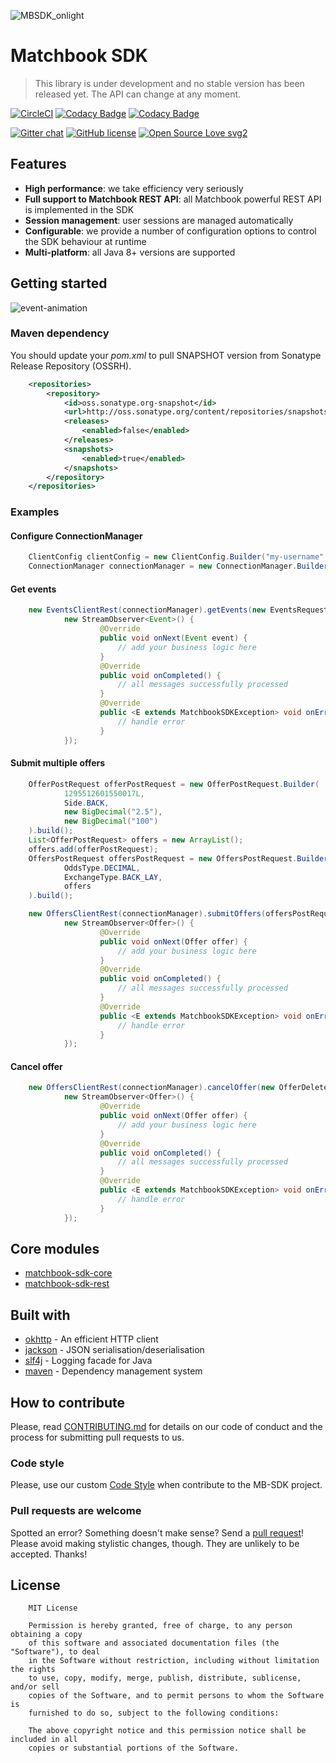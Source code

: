 ![MBSDK_onlight](https://user-images.githubusercontent.com/4140597/66038798-0868d600-e50b-11e9-9055-b51e5f9f5779.png)
# Matchbook SDK

> This library is under development and no stable version has been released yet.
> The API can change at any moment.

[![CircleCI](https://circleci.com/gh/matchbook-technology/matchbook-sdk.svg?style=svg)](https://circleci.com/gh/matchbook-technology/matchbook-sdk)
[![Codacy Badge](https://api.codacy.com/project/badge/Grade/f91f929fa3184482abb2704f98615f46)](https://www.codacy.com/app/volkodav_s/matchbook-sdk?utm_source=github.com&amp;utm_medium=referral&amp;utm_content=volkodavs/matchbook-sdk&amp;utm_campaign=Badge_Grade)
[![Codacy Badge](https://api.codacy.com/project/badge/Coverage/f91f929fa3184482abb2704f98615f46)](https://www.codacy.com/manual/volkodav_s/matchbook-sdk?utm_source=github.com&utm_medium=referral&utm_content=volkodavs/matchbook-sdk&utm_campaign=Badge_Coverage)

[![Gitter chat](https://badges.gitter.im/gitterHQ/gitter.png)](https://gitter.im/matchbook-sdk/community)
[![GitHub license](https://img.shields.io/github/license/Naereen/StrapDown.js.svg)](https://github.com/Naereen/StrapDown.js/blob/master/LICENSE)
[![Open Source Love svg2](https://badges.frapsoft.com/os/v2/open-source.svg?v=103)](https://github.com/ellerbrock/open-source-badges/)

## Features

*   **High performance**: we take efficiency very seriously
*   **Full support to Matchbook REST API**: all Matchbook powerful REST API is implemented in the SDK
*   **Session management**: user sessions are managed automatically
*   **Configurable**: we provide a number of configuration options to control the SDK behaviour at runtime
*   **Multi-platform**: all Java 8+ versions are supported

## Getting started

![event-animation](https://user-images.githubusercontent.com/4140597/70796614-a5ad7980-1d9a-11ea-8d2f-98dbaa02235f.gif)

### Maven dependency

You should update your _pom.xml_ to pull SNAPSHOT version from Sonatype Release Repository (OSSRH).

```xml
    <repositories>
        <repository>
            <id>oss.sonatype.org-snapshot</id>
            <url>http://oss.sonatype.org/content/repositories/snapshots</url>
            <releases>
                <enabled>false</enabled>
            </releases>
            <snapshots>
                <enabled>true</enabled>
            </snapshots>
        </repository>
    </repositories>
```

### Examples

#### Configure ConnectionManager

```java
    ClientConfig clientConfig = new ClientConfig.Builder("my-username".toCharArray(), "my-password".toCharArray()).build();
    ConnectionManager connectionManager = new ConnectionManager.Builder(clientConfig).build();
```

#### Get events

```java
    new EventsClientRest(connectionManager).getEvents(new EventsRequest.Builder().build(),
            new StreamObserver<Event>() {
                    @Override
                    public void onNext(Event event) {
                        // add your business logic here
                    }
                    @Override
                    public void onCompleted() {
                        // all messages successfully processed
                    }
                    @Override
                    public <E extends MatchbookSDKException> void onError(E error) {
                        // handle error
                    }
            });
```

#### Submit multiple offers

```java
    OfferPostRequest offerPostRequest = new OfferPostRequest.Builder(
            1295512601550017L,
            Side.BACK,
            new BigDecimal("2.5"),
            new BigDecimal("100")
    ).build();
    List<OfferPostRequest> offers = new ArrayList();
    offers.add(offerPostRequest);
    OffersPostRequest offersPostRequest = new OffersPostRequest.Builder(
            OddsType.DECIMAL,
            ExchangeType.BACK_LAY,
            offers
    ).build();

    new OffersClientRest(connectionManager).submitOffers(offersPostRequest,
            new StreamObserver<Offer>() {
                    @Override
                    public void onNext(Offer offer) {
                        // add your business logic here
                    }
                    @Override
                    public void onCompleted() {
                        // all messages successfully processed
                    }
                    @Override
                    public <E extends MatchbookSDKException> void onError(E error) {
                        // handle error
                    }
            });
````

#### Cancel offer

```java
    new OffersClientRest(connectionManager).cancelOffer(new OfferDeleteRequest.Builder(1000L).build(),
            new StreamObserver<Offer>() {
                    @Override
                    public void onNext(Offer offer) {
                        // add your business logic here
                    }
                    @Override
                    public void onCompleted() {
                        // all messages successfully processed
                    }
                    @Override
                    public <E extends MatchbookSDKException> void onError(E error) {
                        // handle error
                    }
            });
```

## Core modules

*   [matchbook-sdk-core](matchbook-sdk-core)
*   [matchbook-sdk-rest](matchbook-sdk-rest)

## Built with

*   [okhttp](https://square.github.io/okhttp/) - An efficient HTTP client
*   [jackson](https://github.com/FasterXML/jackson) - JSON serialisation/deserialisation
*   [slf4j](https://www.slf4j.org/) - Logging facade for Java
*   [maven](https://maven.apache.org/) - Dependency management system

## How to contribute

Please, read [CONTRIBUTING.md](CONTRIBUTING.md) for details on our code of conduct and the process for submitting pull requests to us.

### Code style

Please, use our custom [Code Style](codestyle/matchbookCodeStyle.xml) when contribute to the MB-SDK project.

### Pull requests are welcome

Spotted an error? Something doesn't make sense? Send a [pull request](https://github.com/matchbook-technology/matchbook-sdk/pulls)!
Please avoid making stylistic changes, though. They are unlikely to be accepted. Thanks!

## License

```text
    MIT License

    Permission is hereby granted, free of charge, to any person obtaining a copy
    of this software and associated documentation files (the "Software"), to deal
    in the Software without restriction, including without limitation the rights
    to use, copy, modify, merge, publish, distribute, sublicense, and/or sell
    copies of the Software, and to permit persons to whom the Software is
    furnished to do so, subject to the following conditions:
    
    The above copyright notice and this permission notice shall be included in all
    copies or substantial portions of the Software.
```

